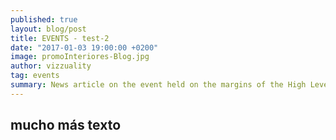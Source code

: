 ```yaml
---
published: true
layout: blog/post
title: EVENTS - test-2
date: "2017-01-03 19:00:00 +0200"
image: promoInteriores-Blog.jpg
author: vizzuality
tag: events
summary: News article on the event held on the margins of the High Level Political Forum 2021
---
```

## mucho más texto
